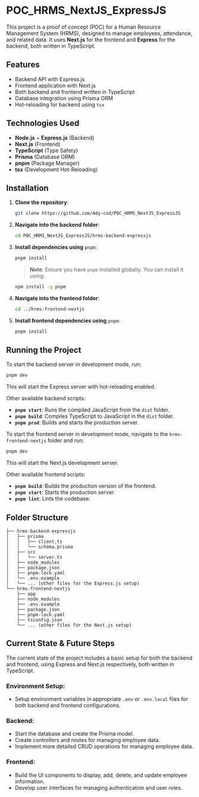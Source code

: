 # POC_HRMS_NextJS_ExpressJS

This project is a proof of concept (POC) for a Human Resource Management System (HRMS), designed to manage employees, attendance, and related data. It uses **Next.js** for the frontend and **Express** for the backend, both written in TypeScript.

## Features

- Backend API with Express.js
- Frontend application with Next.js
- Both backend and frontend written in TypeScript
- Database integration using Prisma ORM
- Hot-reloading for backend using `tsx`

## Technologies Used

- **Node.js** + **Express.js** (Backend)
- **Next.js** (Frontend)
- **TypeScript** (Type Safety)
- **Prisma** (Database ORM)
- **pnpm** (Package Manager)
- **tsx** (Development Hot-Reloading)

## Installation

1. **Clone the repository**:

   ```bash
   git clone https://github.com/Ady-cod/POC_HRMS_NextJS_ExpressJS
   ```

2. **Navigate into the backend folder**:

   ```bash
   cd POC_HRMS_NextJS_ExpressJS/hrms-backend-expressjs
   ```

3. **Install dependencies using** `pnpm`:

   ```bash
   pnpm install
   ```

   > **Note**: Ensure you have `pnpm` installed globally. You can install it using:

   ```bash
   npm install -g pnpm
   ```

4. **Navigate into the frontend folder**:

   ```bash
   cd ../hrms-frontend-nextjs
   ```

5. **Install frontend dependencies using** `pnpm`:

   ```bash
   pnpm install
   ```

## Running the Project

To start the backend server in development mode, run:

```bash
pnpm dev
```

This will start the Express server with hot-reloading enabled.

Other available backend scripts:

- **`pnpm start`**: Runs the compiled JavaScript from the `dist` folder.
- **`pnpm build`**: Compiles TypeScript to JavaScript in the `dist` folder.
- **`pnpm prod`**: Builds and starts the production server.

To start the frontend server in development mode, navigate to the `hrms-frontend-nextjs` folder and run:

```bash
pnpm dev
```

This will start the Next.js development server.

Other available frontend scripts:

- **`pnpm build`**: Builds the production version of the frontend.
- **`pnpm start`**: Starts the production server.
- **`pnpm lint`**: Lints the codebase.

## Folder Structure

```
├── hrms-backend-expressjs
│   ├── prisma
│   │   ├── client.ts
│   │   └── schema.prisma
│   ├── src
│   │   └── server.ts
│   ├── node_modules
│   ├── package.json
│   ├── pnpm-lock.yaml
│   └── .env.example
│   └── ... (other files for the Express.js setup)
└── hrms-frontend-nextjs
    ├── app
    ├── node_modules
    ├── .env.example
    ├── package.json
    ├── pnpm-lock.yaml
    ├── tsconfig.json
    └── ... (other files for the Next.js setup)
```

## Current State & Future Steps

The current state of the project includes a basic setup for both the backend and frontend, using Express and Next.js respectively, both written in TypeScript.

### Environment Setup:

- Setup environment variables in appropriate `.env` or `.env.local` files for both backend and frontend configurations.

### Backend:

- Start the database and create the Prisma model.
- Create controllers and routes for managing employee data.
- Implement more detailed CRUD operations for managing employee data.

### Frontend:

- Build the UI components to display, add, delete, and update employee information.
- Develop user interfaces for managing authentication and user roles.
